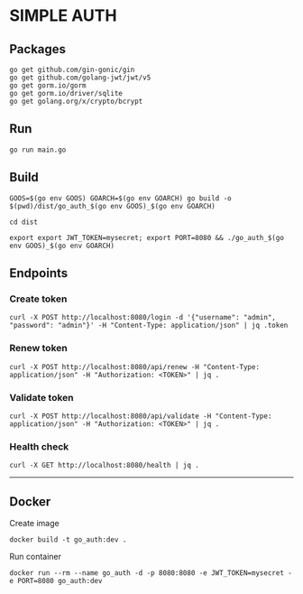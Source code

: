 # SIMPLE AUTH

## Packages

```text
go get github.com/gin-gonic/gin
go get github.com/golang-jwt/jwt/v5
go get gorm.io/gorm
go get gorm.io/driver/sqlite
go get golang.org/x/crypto/bcrypt
```

## Run

```shell
go run main.go
```

## Build

```shell
GOOS=$(go env GOOS) GOARCH=$(go env GOARCH) go build -o $(pwd)/dist/go_auth_$(go env GOOS)_$(go env GOARCH)
```

```shell
cd dist

export export JWT_TOKEN=mysecret; export PORT=8080 && ./go_auth_$(go env GOOS)_$(go env GOARCH)
```

## Endpoints

### Create token

```shell
curl -X POST http://localhost:8080/login -d '{"username": "admin", "password": "admin"}' -H "Content-Type: application/json" | jq .token
```

### Renew token

```shell
curl -X POST http://localhost:8080/api/renew -H "Content-Type: application/json" -H "Authorization: <TOKEN>" | jq .
```

### Validate token
```shell
curl -X POST http://localhost:8080/api/validate -H "Content-Type: application/json" -H "Authorization: <TOKEN>" | jq .
```

### Health check

```shell
curl -X GET http://localhost:8080/health | jq .
```

---

## Docker

Create image
```shell
docker build -t go_auth:dev .
```

Run container
```shell
docker run --rm --name go_auth -d -p 8080:8080 -e JWT_TOKEN=mysecret -e PORT=8080 go_auth:dev
```
